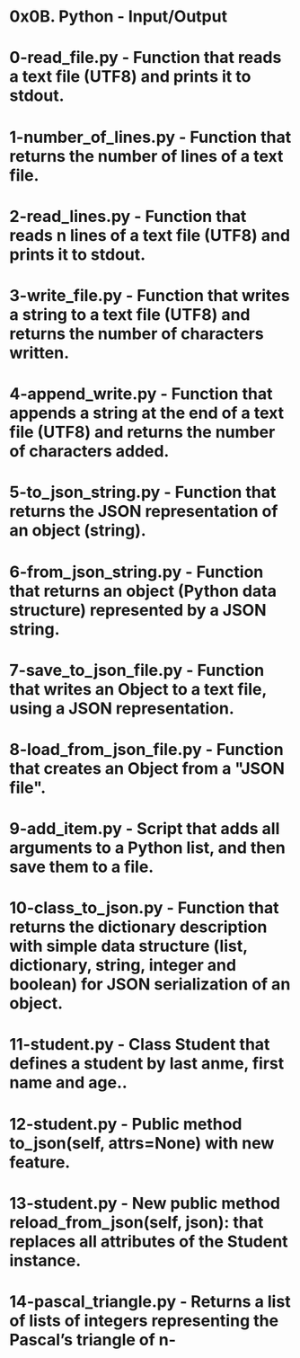 # 0x0B. Python - Input/Output
# 0-read_file.py - Function that reads a text file (UTF8) and prints it to stdout.
# 1-number_of_lines.py - Function that returns the number of lines of a text file.
# 2-read_lines.py - Function that reads n lines of a text file (UTF8) and prints it to stdout.
# 3-write_file.py - Function that writes a string to a text file (UTF8) and returns the number of characters written.
# 4-append_write.py - Function that appends a string at the end of a text file (UTF8) and returns the number of characters added.
# 5-to_json_string.py - Function that returns the JSON representation of an object (string).
# 6-from_json_string.py - Function that returns an object (Python data structure) represented by a JSON string.
# 7-save_to_json_file.py - Function that writes an Object to a text file, using a JSON representation.
# 8-load_from_json_file.py - Function that creates an Object from a "JSON file".
# 9-add_item.py - Script that adds all arguments to a Python list, and then save them to a file.
# 10-class_to_json.py - Function that returns the dictionary description with simple data structure (list, dictionary, string, integer and boolean) for JSON serialization of an object.
# 11-student.py - Class Student that defines a student by last anme, first name and age..
# 12-student.py - Public method to_json(self, attrs=None) with new feature.
# 13-student.py - New public method reload_from_json(self, json): that replaces all attributes of the Student instance.
# 14-pascal_triangle.py - Returns a list of lists of integers representing the Pascal’s triangle of n-
